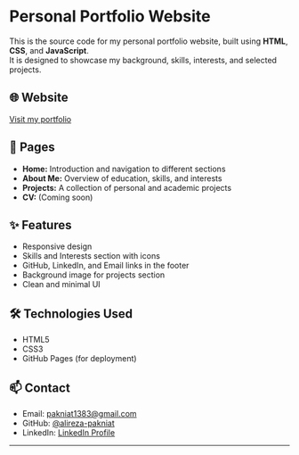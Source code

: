 # Personal Portfolio Website

This is the source code for my personal portfolio website, built using **HTML**, **CSS**, and **JavaScript**.  
It is designed to showcase my background, skills, interests, and selected projects.

## 🌐 Website
[Visit my portfolio](https://alireza-pakniat.github.io)

## 📄 Pages
- **Home:** Introduction and navigation to different sections
- **About Me:** Overview of education, skills, and interests
- **Projects:** A collection of personal and academic projects
- **CV:** (Coming soon)

## ✨ Features
- Responsive design
- Skills and Interests section with icons
- GitHub, LinkedIn, and Email links in the footer
- Background image for projects section
- Clean and minimal UI

## 🛠 Technologies Used
- HTML5
- CSS3
- GitHub Pages (for deployment)

## 📫 Contact
- Email: [pakniat1383@gmail.com](mailto:pakniat1383@gmail.com)
- GitHub: [@alireza-pakniat](https://github.com/alireza-pakniat)
- LinkedIn: [LinkedIn Profile](https://www.linkedin.com/in/your-profile)

---

